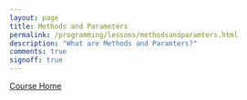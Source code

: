 ```yaml
---
layout: page
title: Methods and Parameters
permalink: /programming/lessons/methodsandparamters.html
description: "What are Methods and Paramters?"
comments: true
signoff: true
---
```

[Course Home](../course)

